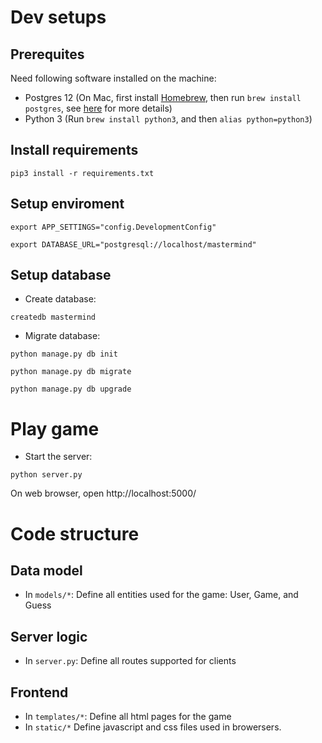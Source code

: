 
# Dev setups
## Prerequites
Need following software installed on the machine:
* Postgres 12 (On Mac, first install [Homebrew](https://brew.sh/), then run `brew install postgres`, see [here](https://medium.com/@Umesh_Kafle/postgresql-and-postgis-installation-in-mac-os-87fa98a6814d) for more details)
* Python 3 (Run `brew install python3`, and then `alias python=python3`)
## Install requirements
`pip3 install -r requirements.txt`
## Setup enviroment
`export APP_SETTINGS="config.DevelopmentConfig"`

`export DATABASE_URL="postgresql://localhost/mastermind"`
## Setup database
* Create database:

`createdb mastermind`
* Migrate database:

`python manage.py db init`

`python manage.py db migrate`

`python manage.py db upgrade`

# Play game
* Start the server:

`python server.py`

On web browser, open http://localhost:5000/
# Code structure
## Data model
* In `models/*`: Define all entities used for the game: User, Game, and Guess
## Server logic
* In `server.py`: Define all routes supported for clients
## Frontend
* In `templates/*`: Define all html pages for the game
* In `static/*` Define javascript and css files used in browersers.
